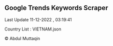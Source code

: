 

## Google Trends Keywords Scraper 
 
Last Update 11-12-2022 , 03:19:41

Country List :
VIETNAM.json



© Abdul Muttaqin 
